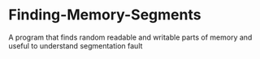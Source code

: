 # Finding-Memory-Segments
A program that finds random readable and writable parts of memory and useful to understand segmentation fault
